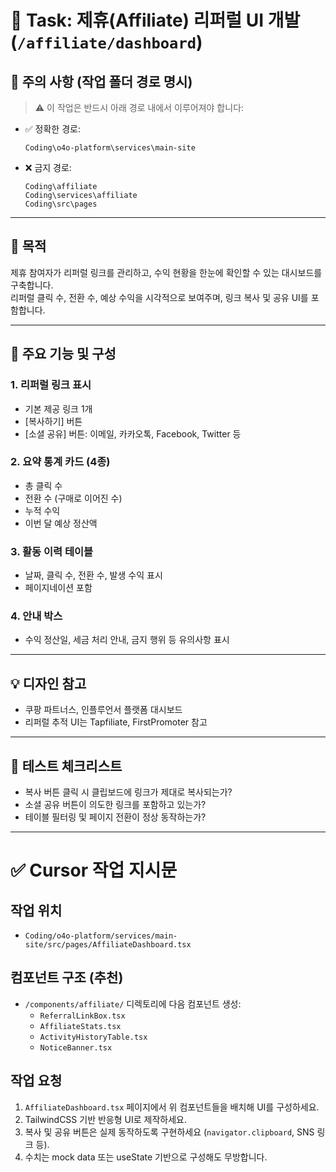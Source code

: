 # 🧩 Task: 제휴(Affiliate) 리퍼럴 UI 개발 (`/affiliate/dashboard`)

## 📌 주의 사항 (작업 폴더 경로 명시)

> ⚠️ 이 작업은 반드시 아래 경로 내에서 이루어져야 합니다:

- ✅ 정확한 경로:
  ```
  Coding\o4o-platform\services\main-site
  ```

- ❌ 금지 경로:
  ```
  Coding\affiliate
  Coding\services\affiliate
  Coding\src\pages
  ```

---

## 🎯 목적
제휴 참여자가 리퍼럴 링크를 관리하고, 수익 현황을 한눈에 확인할 수 있는 대시보드를 구축합니다.  
리퍼럴 클릭 수, 전환 수, 예상 수익을 시각적으로 보여주며, 링크 복사 및 공유 UI를 포함합니다.

---

## 📐 주요 기능 및 구성

### 1. 리퍼럴 링크 표시
- 기본 제공 링크 1개
- [복사하기] 버튼
- [소셜 공유] 버튼: 이메일, 카카오톡, Facebook, Twitter 등

### 2. 요약 통계 카드 (4종)
- 총 클릭 수
- 전환 수 (구매로 이어진 수)
- 누적 수익
- 이번 달 예상 정산액

### 3. 활동 이력 테이블
- 날짜, 클릭 수, 전환 수, 발생 수익 표시
- 페이지네이션 포함

### 4. 안내 박스
- 수익 정산일, 세금 처리 안내, 금지 행위 등 유의사항 표시

---

## 💡 디자인 참고
- 쿠팡 파트너스, 인플루언서 플랫폼 대시보드
- 리퍼럴 추적 UI는 Tapfiliate, FirstPromoter 참고

---

## 🧪 테스트 체크리스트
- 복사 버튼 클릭 시 클립보드에 링크가 제대로 복사되는가?
- 소셜 공유 버튼이 의도한 링크를 포함하고 있는가?
- 테이블 필터링 및 페이지 전환이 정상 동작하는가?

---

# ✅ Cursor 작업 지시문

## 작업 위치
- `Coding/o4o-platform/services/main-site/src/pages/AffiliateDashboard.tsx`

## 컴포넌트 구조 (추천)
- `/components/affiliate/` 디렉토리에 다음 컴포넌트 생성:
  - `ReferralLinkBox.tsx`
  - `AffiliateStats.tsx`
  - `ActivityHistoryTable.tsx`
  - `NoticeBanner.tsx`

## 작업 요청
1. `AffiliateDashboard.tsx` 페이지에서 위 컴포넌트들을 배치해 UI를 구성하세요.
2. TailwindCSS 기반 반응형 UI로 제작하세요.
3. 복사 및 공유 버튼은 실제 동작하도록 구현하세요 (`navigator.clipboard`, SNS 링크 등).
4. 수치는 mock data 또는 useState 기반으로 구성해도 무방합니다.
